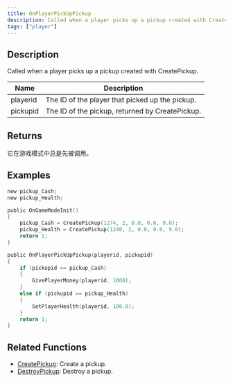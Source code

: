 ```yaml
---
title: OnPlayerPickUpPickup
description: Called when a player picks up a pickup created with CreatePickup.
tags: ["player"]
---
```


## Description

Called when a player picks up a pickup created with CreatePickup.

| Name     | Description                                     |
| -------- | ----------------------------------------------- |
| playerid | The ID of the player that picked up the pickup. |
| pickupid | The ID of the pickup, returned by CreatePickup. |

## Returns

它在游戏模式中总是先被调用。

## Examples

```c
new pickup_Cash;
new pickup_Health;

public OnGameModeInit()
{
    pickup_Cash = CreatePickup(1274, 2, 0.0, 0.0, 9.0);
    pickup_Health = CreatePickup(1240, 2, 0.0, 0.0, 9.0);
    return 1;
}

public OnPlayerPickUpPickup(playerid, pickupid)
{
    if (pickupid == pickup_Cash)
    {
        GivePlayerMoney(playerid, 1000);
    }
    else if (pickupid == pickup_Health)
    {
        SetPlayerHealth(playerid, 100.0);
    }
    return 1;
}
```

## Related Functions

- [CreatePickup](../functions/CreatePickup): Create a pickup.
- [DestroyPickup](../functions/DestroyPickup): Destroy a pickup.

